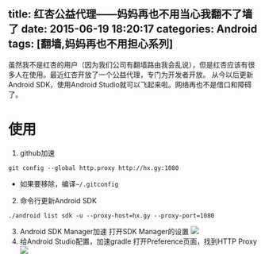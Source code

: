 title: 红杏公益代理——妈妈再也不用当心我翻不了墙了
date: 2015-06-19 18:20:17
categories: Android
tags: [翻墙,妈妈再也不用担心系列]
---
虽然我不是红杏的用户（因为我们公司有翻墙路由我会乱说），但是红杏应该有很多人在使用。最近红杏开放了一个公益代理，专门为开发者开放。
从今以后更新Android SDK，使用Android Studio就可以飞起来啦。网络再也不是借口和障碍了。
<!--more-->
# 使用
1. github加速
```
git config --global http.proxy http://hx.gy:1080
```
- 如果要移除，编译`~/.gitconfig`
2. 命令行更新Android SDK
```
./android list sdk -u --proxy-host=hx.gy --proxy-port=1080
```
3. Android SDK Manager加速
打开SDK Manager的设置
![](/img/15061901.png)
4. 给Android Studio配置，加速gradle
打开Preference页面，找到HTTP Proxy
![](/img/15061902.png)
